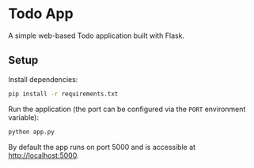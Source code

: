 # Todo App

A simple web-based Todo application built with Flask.

## Setup

Install dependencies:

```bash
pip install -r requirements.txt
```

Run the application (the port can be configured via the `PORT` environment variable):

```bash
python app.py
```

By default the app runs on port 5000 and is accessible at
[http://localhost:5000](http://localhost:5000).
